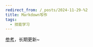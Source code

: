 ```yaml
---
redirect_from: /_posts/2024-11-29-%2
title: Markdown写作
tags:
  - 技能学习
---
```


[参考](https://markdown.com.cn/basic-syntax/)，长期更新~
